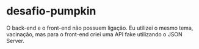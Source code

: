 # desafio-pumpkin

O back-end e o front-end não possuem ligação. Eu utilizei o mesmo tema, vacinação, mas para o front-end criei uma API fake utilizando o JSON Server.
